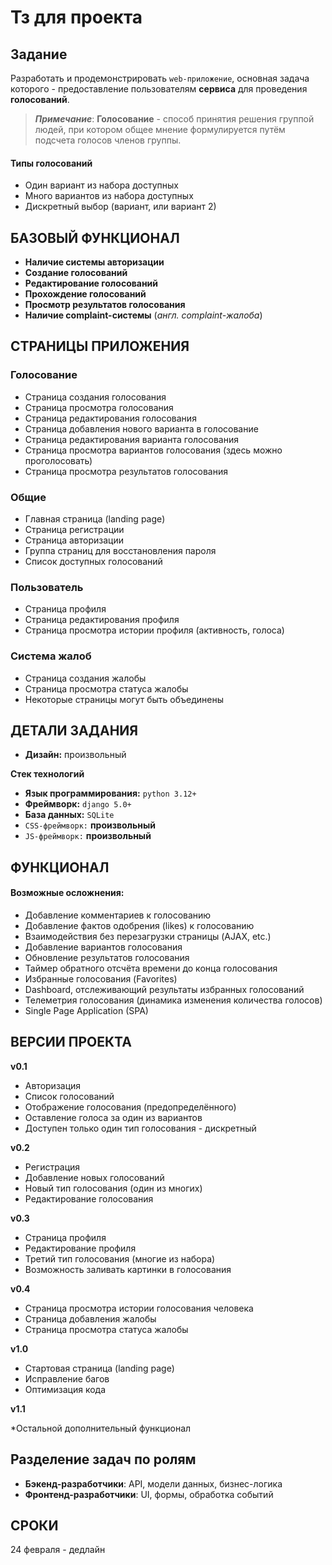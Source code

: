 # Тз для проекта

## Задание  

Разработать и продемонстрировать `web-приложение`, основная задача которого - предоставление пользователям **сервиса** для проведения **голосований**.

>***Примечание***:  **Голосование** - способ принятия решения группой людей, при котором общее мнение формулируется путём подсчета голосов членов группы.

#### Типы голосований

* Один вариант из набора доступных
* Много вариантов из набора доступных
* Дискретный выбор (вариант, или вариант 2)


## БАЗОВЫЙ ФУНКЦИОНАЛ

* **Наличие системы авторизации**
* **Создание голосований**
* **Редактирование голосований**
* **Прохождение голосований**
* **Просмотр результатов голосования**
* **Наличие complaint-системы** (*англ. complaint-жалоба*)

## СТРАНИЦЫ ПРИЛОЖЕНИЯ

### Голосование

* Страница создания голосования
* Страница просмотра голосования
* Страница редактирования голосования
* Страница добавления нового варианта в голосование
* Страница редактирования варианта голосования
* Страница просмотра вариантов голосования (здесь можно проголосовать)
* Страница просмотра результатов голосования

### Общие

* Главная страница (landing page)
* Страница регистрации
* Страница авторизации
* Группа страниц для восстановления пароля
* Список доступных голосований

### Пользователь

* Страница профиля
* Страница редактирования профиля
* Страница просмотра истории профиля (активность, голоса)

### Система жалоб
* Страница создания жалобы
* Страница просмотра статуса жалобы
* Некоторые страницы могут быть объединены

## ДЕТАЛИ ЗАДАНИЯ

* **Дизайн:** произвольный  

**Стек технологий**
* **Язык программирования:** `python 3.12+`
* **Фреймворк:** `django 5.0+`
* **База данных:** `SQLite`
* `CSS-фреймворк:` **произвольный**
* `JS-фреймворк:` **произвольный**


## ФУНКЦИОНАЛ

#### Возможные осложнения:

* Добавление комментариев к голосованию
* Добавление фактов одобрения (likes) к голосованию
* Взаимодействия без перезагрузки страницы (AJAX, etc.)
* Добавление вариантов голосования
* Обновление результатов голосования
* Таймер обратного отсчёта времени до конца голосования
* Избранные голосования (Favorites)
* Dashboard, отслеживающий результаты избранных голосований
* Телеметрия голосования (динамика изменения количества голосов)
* Single Page Application (SPA)

## ВЕРСИИ ПРОЕКТА

**v0.1**
* Авторизация
* Список голосований
* Отображение голосования (предопределённого)
* Оставление голоса за один из вариантов
* Доступен только один тип голосования - дискретный  

**v0.2**

* Регистрация
* Добавление новых голосований
* Новый тип голосования (один из многих)
* Редактирование голосования

**v0.3**

* Страница профиля
* Редактирование профиля
* Третий тип голосования (многие из набора)
* Возможность заливать картинки в голосования  

**v0.4**

* Страница просмотра истории голосования человека
* Страница добавления жалобы
* Страница просмотра статуса жалобы

**v1.0**

* Стартовая страница (landing page)
* Исправление багов
* Оптимизация кода

**v1.1**

*Остальной дополнительный функционал

## Разделение задач по ролям

* **Бэкенд-разработчики**: API, модели данных, бизнес-логика
* **Фронтенд-разработчики**: UI, формы, обработка событий

## СРОКИ

24 февраля - дедлайн